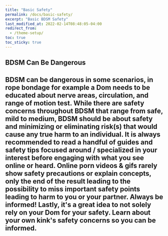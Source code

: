 ```yaml
---
title: "Basic Safety"
permalink: /docs/basic-safety/
excerpt: "Basic BDSM Safety"
last_modified_at: 2022-02-14T08:48:05-04:00
redirect_from:
  - /theme-setup/
toc: true
toc_sticky: true
---
```

## BDSM Can Be Dangerous
BDSM can be dangerous in some scenarios, in rope bondage for example a Dom needs to be educated about nerve areas, circulation, and range of motion test. While there are safety concerns throughout BDSM that range from safe, mild to medium, BDSM should be about safety and minimizing or eliminating risk(s) that would cause any true harm to an individual. It is always recommended to read a handful of guides and safety tips focused around / specialized in your interest before engaging with what you see online or heard. Online porn videos & gifs rarely show safety precautions or explain concepts, only the end of the result leading to the possibility to miss important safety points leading to harm to you or your partner. Always be informed! Lastly, it's a great idea to not solely rely on your Dom for your safety. Learn about your own kink's safety concerns so you can be informed.
---

